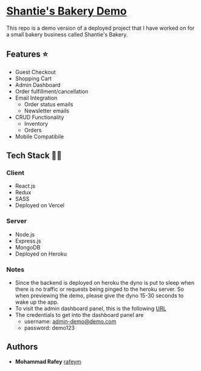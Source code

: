 # [Shantie's Bakery Demo](https://shanties-bakery-demo.vercel.app/)

This repo is a demo version of a deployed project that I have worked on for a small bakery business called Shantie's Bakery.

## Features ⭐

- Guest Checkout
- Shopping Cart
- Admin Dashboard
- Order fulfillment/cancellation
- Email Integration
  - Order status emails
  - Newsletter emails
- CRUD Functionality
  - Inventory
  - Orders
- Mobile Compatibile

## Tech Stack 👨‍💻

### Client

- React.js
- Redux
- SASS
- Deployed on Vercel

### Server

- Node.js
- Express.js
- MongoDB
- Deployed on Heroku

### Notes

- Since the backend is deployed on heroku the dyno is put to sleep when there is no traffic or requests being pinged to the heroku server. So when previewing the demo, please give the dyno 15-30 seconds to wake up the app.
- To visit the admin dashboard panel, this is the following [URL](https://shanties-bakery-demo.vercel.app/login)
- The credentials to get into the dashboard panel are
  - username: admin-demo@demo.com
  - password: demo123

## Authors

- **Mohammad Rafey** [rafeym](https://github.com/rafeym)
